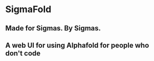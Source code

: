 # SigmaFold
## Made for Sigmas. By Sigmas.
## A web UI for using Alphafold for people who don't code
